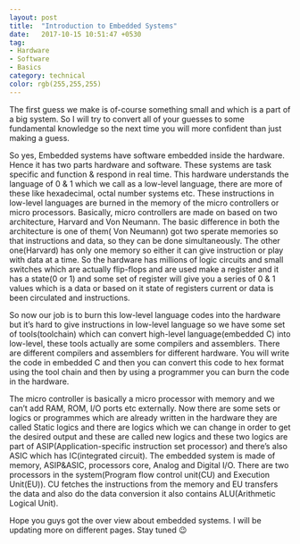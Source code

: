 ```yaml
---
layout: post
title:  "Introduction to Embedded Systems"
date:   2017-10-15 10:51:47 +0530
tag:
- Hardware
- Software
- Basics
category: technical
color: rgb(255,255,255)
---
```

The first guess we make is of-course something small and which is a part of a big system. So I will try to convert all of your guesses to some fundamental knowledge so the next time you will more confident than just making a guess.

So yes, Embedded systems have software embedded inside the hardware. Hence it has two parts hardware and software. These systems are task specific and function & respond in real time. This hardware understands the language of 0 & 1 which we call as a low-level language, there are more of these like hexadecimal, octal number systems etc. These instructions in low-level languages are burned in the memory of the micro controllers or micro processors. Basically, micro controllers are made on based on two architecture, Harvard and Von Neumann. The basic difference in both the architecture is one of them( Von Neumann) got two sperate memories so that instructions and data, so they can be done simultaneously. The other one(Harvard) has only one memory so either it can give instruction or play with data at a time. So the hardware has millions of logic circuits and small switches which are actually flip-flops and are used make a register and it has a state(0 or 1) and some set of register will give you a series of 0 & 1 values which is a data or based on it state of registers current or data is been circulated and instructions.

So now our job is to burn this low-level language codes into the hardware but it’s hard to give instructions in low-level language so we have some set of tools(toolchain) which can convert high-level language(embedded C) into low-level, these tools actually are some compilers and assemblers. There are different compilers and assemblers for different hardware. You will write the code in embedded C and then you can convert this code to hex format using the tool chain and then by using a programmer you can burn the code in the hardware.

The micro controller is basically a micro processor with memory and we can’t add RAM, ROM, I/O ports etc externally. Now there are some sets or logics or programmes which are already written in the hardware they are called Static logics and there are logics which we can change in order to get the desired output and these are called new logics and these two logics are part of ASIP(Application-specific instruction set processor) and there’s also ASIC which has IC(integrated circuit). The embedded system is made of memory, ASIP&ASIC, processors core, Analog and Digital I/O. There are two processors in the system(Program flow control unit(CU) and Execution Unit(EU)). CU fetches the instructions from the memory and EU transfers the data and also do the data conversion it also contains ALU(Arithmetic Logical Unit).

Hope you guys got the over view about embedded systems. I will be updating more on different pages. Stay tuned 😉
